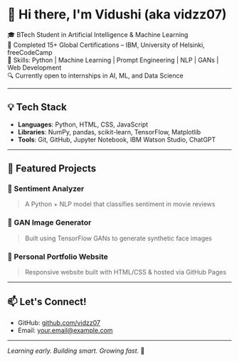 # 👋 Hi there, I'm Vidushi (aka vidzz07)

🎓 BTech Student in Artificial Intelligence & Machine Learning  
📜 Completed 15+ Global Certifications – IBM, University of Helsinki, freeCodeCamp  
🧠 Skills: Python | Machine Learning | Prompt Engineering | NLP | GANs | Web Development  
🔍 Currently open to internships in AI, ML, and Data Science

---

## 💡 Tech Stack
- **Languages**: Python, HTML, CSS, JavaScript  
- **Libraries**: NumPy, pandas, scikit-learn, TensorFlow, Matplotlib  
- **Tools**: Git, GitHub, Jupyter Notebook, IBM Watson Studio, ChatGPT

---

## 🚀 Featured Projects

### 🎯 Sentiment Analyzer  
> A Python + NLP model that classifies sentiment in movie reviews  

### 🎨 GAN Image Generator  
> Built using TensorFlow GANs to generate synthetic face images  

### 💼 Personal Portfolio Website  
> Responsive website built with HTML/CSS & hosted via GitHub Pages  


---

## 📫 Let's Connect! 
- GitHub: [github.com/vidzz07](https://github.com/vidzz07)  
- Email: your.email@example.com

---

*Learning early. Building smart. Growing fast.* 🚀
